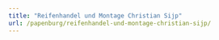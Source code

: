 ```yaml
---
title: "Reifenhandel und Montage Christian Sijp"
url: /papenburg/reifenhandel-und-montage-christian-sijp/
---
```

